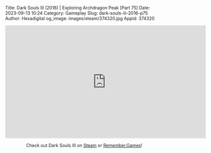 Title: Dark Souls III (2016) | Exploring Archdragon Peak [Part 75]
Date: 2023-09-13 10:24
Category: Gameplay
Slug: dark-souls-iii-2016-p75
Author: Hexadigital
og_image: images/steam/374320.jpg
Appid: 374320

<center><iframe src="https://www.youtube.com/embed/iHJr2wMO4R8?feature=oembed" allow="accelerometer; autoplay; encrypted-media; gyroscope; picture-in-picture" width="640" height="360" frameborder="0"></iframe>

Check out Dark Souls III on [Steam](https://store.steampowered.com/app/374320/?curator_clanid=34633900) or [Remember.Games](https://remember.games/game/340/dark-souls-iii/)!</center>